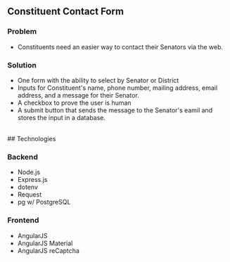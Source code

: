 ## Constituent Contact Form

### Problem
- Constituents need an easier way to contact their Senators via the web.

### Solution
- One form with the ability to select by Senator or District
- Inputs for Constituent's name, phone number, mailing address, email address, and a message for their Senator.
- A checkbox to prove the user is human
- A submit button that sends the message to the Senator's eamil and stores the input in a database.

<br/>
## Technologies

### Backend
- Node.js
- Express.js
- dotenv
- Request
- pg w/ PostgreSQL

### Frontend
- AngularJS
- AngularJS Material
- AngularJS reCaptcha
